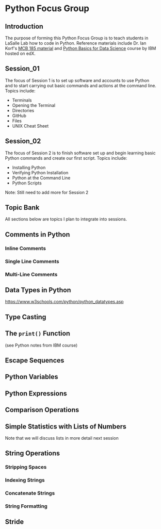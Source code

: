 # Python Focus Group

## Introduction
The purpose of forming this Python Focus Group is to teach students in LaSalle Lab how to code in Python. Reference materials include Dr. Ian Korf's [MCB 185 material](https://github.com/vhaghani26/Learning_Python/tree/master/MCB%20185%20(Korf%20Course)) and [Python Basics for Data Science](https://www.edx.org/course/python-basics-for-data-science?index=product&queryID=4d4d882866dc3e8628ed7728b4662847&position=1) course by IBM hosted on edX. 

## Session_01
The focus of Session 1 is to set up software and accounts to use Python and to start carrying out basic commands and actions at the command line. Topics include: 
* Terminals
* Opening the Terminal
* Directories
* GitHub
* Files
* UNIX Cheat Sheet

## Session_02
The focus of Session 2 is to finish software set up and begin learning basic Python commands and create our first script. Topics include:
* Installing Python
* Verifying Python Installation
* Python at the Command Line
* Python Scripts

Note: Still need to add more for Session 2


## Topic Bank

All sections below are topics I plan to integrate into sessions.

## Comments in Python

### Inline Comments

### Single Line Comments

### Multi-Line Comments

## Data Types in Python

https://www.w3schools.com/python/python_datatypes.asp

## Type Casting

## The `print()` Function

(see Python notes from IBM course)

## Escape Sequences

## Python Variables

## Python Expressions

## Comparison Operations

## Simple Statistics with Lists of Numbers

Note that we will discuss lists in more detail next session

## String Operations

### Stripping Spaces

### Indexing Strings

### Concatenate Strings

### String Formatting

## Stride
